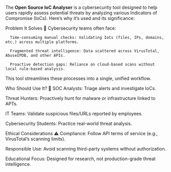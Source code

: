 The **Open Source IoC Analyser** is a cybersecurity tool designed to help users rapidly assess potential threats by analyzing various Indicators of Compromise (IoCs). Here’s why it’s used and its significance:

Problem It Solves 🎯
Cybersecurity teams often face:

      Time-consuming manual checks: Validating IoCs (files, IPs, domains, etc.) across multiple platforms.
      
      Fragmented threat intelligence: Data scattered across VirusTotal, AbuseIPDB, and other APIs.
      
      Proactive detection gaps: Reliance on cloud-based scans without local rule-based analysis.

This tool streamlines these processes into a single, unified workflow.

Who Should Use It? 👥
SOC Analysts: Triage alerts and investigate IoCs.

Threat Hunters: Proactively hunt for malware or infrastructure linked to APTs.

IT Teams: Validate suspicious files/URLs reported by employees.

Cybersecurity Students: Practice real-world threat analysis.

Ethical Considerations ⚠️
Compliance: Follow API terms of service (e.g., VirusTotal’s scanning limits).

Responsible Use: Avoid scanning third-party systems without authorization.

Educational Focus: Designed for research, not production-grade threat intelligence.
